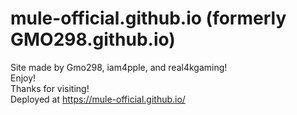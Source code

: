 # mule-official.github.io (formerly GMO298.github.io)
Site made by Gmo298, iam4pple, and real4kgaming! <br>
Enjoy! <br>
Thanks for visiting!<br>
Deployed at https://mule-official.github.io/ <br>

